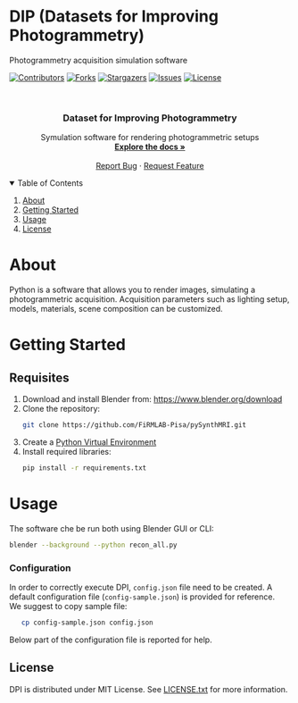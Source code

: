 # DIP (Datasets for Improving Photogrammetry)
Photogrammetry acquisition simulation software

 [![Contributors][contributors-shield]][contributors-url]
  [![Forks][forks-shield]][forks-url]
  [![Stargazers][stars-shield]][stars-url]
  [![Issues][issues-shield]][issues-url]
  [![License][license-shield]][license-url]


<!-- PROJECT LOGO -->
<br />
<p align="center">
  <h3 align="center"><b>Dataset for Improving Photogrammetry</b></h3>

  <p align="center">
    Symulation software for rendering photogrammetric setups
    <br />
    <a href="https://github.com/HoenikkerPerez/DIP"><strong>Explore the docs »</strong></a>
    <br />
    <br />
    <a href="https://github.com/HoenikkerPerez/DIP/issues">Report Bug</a>
    ·
    <a href="https://github.com/HoenikkerPerez/DIP/issues">Request Feature</a>
</p>



<!-- TABLE OF CONTENTS -->
<details open="open">
  <summary>Table of Contents</summary>
  <ol>
    <li><a href="#about">About</a></li>
    <li><a href="#getting-started">Getting Started</a></li>
    <li><a href="#usage">Usage</a></li>
    <li><a href="#license">License</a></li>
  </ol>
</details>



<!-- ABOUT THE PROJECT -->
# About
Python is a software that allows you to render images, simulating a photogrammetric acquisition. Acquisition parameters such as lighting setup, models, materials, scene composition can be customized.



<!-- GETTING STARTED -->
# Getting Started

## Requisites
1. Download and install Blender from: https://www.blender.org/download
2. Clone the repository:
   ```sh
   git clone https://github.com/FiRMLAB-Pisa/pySynthMRI.git
   ```
3. Create a [Python Virtual Environment](https://docs.conda.io/projects/conda/en/latest/user-guide/tasks/manage-environments.html)
4. Install required libraries:
   ```sh
   pip install -r requirements.txt
   ```


<!-- USAGE EXAMPLES -->
# Usage
The software che be run both using Blender GUI or CLI:
   ```sh
   blender --background --python recon_all.py
```
### Configuration
In order to correctly execute DPI, `config.json` file need to be created.
A default configuration file (`config-sample.json`) is provided for reference. <br/>
We suggest to copy sample file:

```sh
   cp config-sample.json config.json
```
    
Below part of the configuration file is reported for help.


<!-- LICENSE -->
## License

DPI is distributed under MIT License. See [LICENSE.txt](https://github.com/HoenikkerPerez/DIP/blob/main/LICENSE) for more information.

<!-- MARKDOWN LINKS & IMAGES -->
<!-- https://www.markdownguide.org/basic-syntax/#reference-style-links -->
[contributors-shield]: https://img.shields.io/github/contributors/HoenikkerPerez/DIP
[contributors-url]: https://github.com/HoenikkerPerez/DIP/graphs/contributors
[forks-shield]: https://img.shields.io/github/forks/HoenikkerPerez/DIPI
[forks-url]: https://github.com/HoenikkerPerez/DIP/forks
[stars-shield]: https://img.shields.io/github/stars/HoenikkerPerez/DIP 
[stars-url]: https://github.com/HoenikkerPerez/DIP/stargazers
[issues-shield]: https://img.shields.io/github/issues/HoenikkerPerez/DIP
[issues-url]: https://github.com/HoenikkerPerez/DIP/issues
[license-shield]: https://img.shields.io/github/license/HoenikkerPerez/DIP
[license-url]: https://github.com/HoenikkerPerez/DIP/blob/master/LICENSE.md
[pysynthmri-arch]: resources/images/arch.png
[pysynthmri-screenshot]: resources/images/screenshot.png
